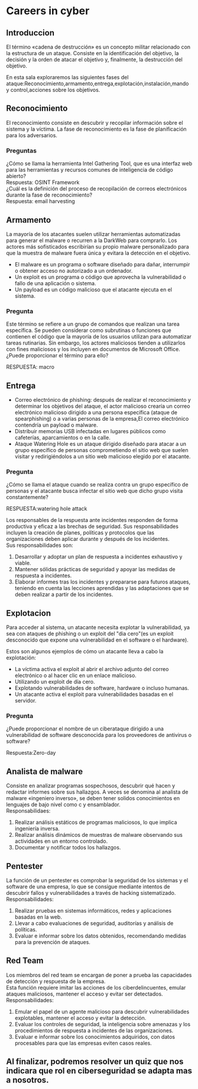 # Careers in cyber

## Introduccion

El término «cadena de destrucción» es un concepto militar relacionado con la estructura de un ataque. Consiste en la identificación del objetivo, la decisión y la orden de atacar el objetivo y, finalmente, la destrucción del objetivo.

En esta sala exploraremos las siguientes fases del ataque:Reconocimiento,armamento,entrega,explotación,instalación,mando y control,acciones sobre los objetivos.

## Reconocimiento

El reconocimiento consiste en descubrir y recopilar información sobre el sistema y la víctima. La fase de reconocimiento es la fase de planificación para los adversarios.

### Preguntas

¿Cómo se llama la herramienta Intel Gathering Tool, que es una interfaz web para las herramientas y recursos comunes de inteligencia de código abierto?  
Respuesta: OSINT Framework  
¿Cuál es la definición del proceso de recopilación de correos electrónicos durante la fase de reconocimiento?  
Respuesta: email harvesting  

## Armamento

La mayoría de los atacantes suelen utilizar herramientas automatizadas para generar el malware o recurren a la DarkWeb para comprarlo. Los actores más sofisticados escribirían su propio malware personalizado para que la muestra de malware fuera única y evitara la detección en el objetivo.

- El malware es un programa o software diseñado para dañar, interrumpir o obtener acceso no autorizado a un ordenador.
- Un exploit es un programa o código que aprovecha la vulnerabilidad o fallo de una aplicación o sistema.
- Un payload es un código malicioso que el atacante ejecuta en el sistema.

### Pregunta

Este término se refiere a un grupo de comandos que realizan una tarea específica. Se pueden considerar como subrutinas o funciones que contienen el código que la mayoría de los usuarios utilizan para automatizar tareas rutinarias. Sin embargo, los actores maliciosos tienden a utilizarlos con fines maliciosos y los incluyen en documentos de Microsoft Office. ¿Puede proporcionar el término para ello?

RESPUESTA: macro

## Entrega

- Correo electrónico de phishing: después de realizar el reconocimiento y determinar los objetivos del ataque, el actor malicioso crearía un correo electrónico malicioso dirigido a una persona específica (ataque de spearphishing) o a varias personas de la empresa,El correo electrónico contendría un payload o malware. 
- Distribuir memorias USB infectadas en lugares públicos como cafeterías, aparcamientos o en la calle.
- Ataque Watering Hole es un ataque dirigido diseñado para atacar a un grupo específico de personas comprometiendo el sitio web que suelen visitar y redirigiéndolos a un sitio web malicioso elegido por el atacante.

### Pregunta

¿Cómo se llama el ataque cuando se realiza contra un grupo específico de personas y el atacante busca infectar el sitio web que dicho grupo visita constantemente?

RESPUESTA:watering hole attack

Los responsables de la respuesta ante incidentes responden de forma productiva y eficaz a las brechas de seguridad. Sus responsabilidades incluyen la creación de planes, políticas y protocolos que las organizaciones deben aplicar durante y después de los incidentes.  
Sus responsabilidades son:  
1. Desarrollar y adoptar un plan de respuesta a incidentes exhaustivo y viable.
2. Mantener sólidas prácticas de seguridad y apoyar las medidas de respuesta a incidentes.
3. Elaborar informes tras los incidentes y prepararse para futuros ataques, teniendo en cuenta las lecciones aprendidas y las adaptaciones que se deben realizar a partir de los incidentes.

## Explotacion

Para acceder al sistema, un atacante necesita explotar la vulnerabilidad, ya sea con ataques de phishing o un exploit  del "dia cero"(es un exploit desconocido que expone una vulnerabilidad en el software o el hardware).

Estos son algunos ejemplos de cómo un atacante lleva a cabo la explotación:

- La víctima activa el exploit al abrir el archivo adjunto del correo electrónico o al hacer clic en un enlace malicioso.
- Utilizando un exploit de día cero.
- Explotando vulnerabilidades de software, hardware o incluso humanas.
- Un atacante activa el exploit para vulnerabilidades basadas en el servidor.

### Pregunta

¿Puede proporcionar el nombre de un ciberataque dirigido a una vulnerabilidad de software desconocida para los proveedores de antivirus o software?

Respuesta:Zero-day

## Analista de malware

Consiste en analizar programas sospechosos, descubrir qué hacen y redactar informes sobre sus hallazgos. A veces se denomina al analista de malware «ingeniero inverso», se deben tener solidos conocimientos en lenguajes de bajo nivel como c y ensamblador.  
Responsabilidaes:  
1. Realizar análisis estáticos de programas maliciosos, lo que implica ingeniería inversa.
2. Realizar análisis dinámicos de muestras de malware observando sus actividades en un entorno controlado.
3. Documentar y notificar todos los hallazgos.

## Pentester

La función de un pentester es comprobar la seguridad de los sistemas y el software de una empresa, lo que se consigue mediante intentos de descubrir fallos y vulnerabilidades a través de hacking sistematizado.  
Responsabilidades:  
1. Realizar pruebas en sistemas informáticos, redes y aplicaciones basadas en la web.
2. Llevar a cabo evaluaciones de seguridad, auditorías y análisis de políticas.
3. Evaluar e informar sobre los datos obtenidos, recomendando medidas para la prevención de ataques.

## Red Team
Los miembros del red team se encargan de poner a prueba las capacidades de detección y respuesta de la empresa.  
Esta función requiere imitar las acciones de los ciberdelincuentes, emular ataques maliciosos, mantener el acceso y evitar ser detectados.  
Responsabilidades:  
1. Emular el papel de un agente malicioso para descubrir vulnerabilidades explotables, mantener el acceso y evitar la detección.
2. Evaluar los controles de seguridad, la inteligencia sobre amenazas y los procedimientos de respuesta a incidentes de las organizaciones.
3. Evaluar e informar sobre los conocimientos adquiridos, con datos procesables para que las empresas eviten casos reales.

## Al finalizar, podremos resolver un quiz que nos indicara que rol en ciberseguridad se adapta mas a nosotros.
